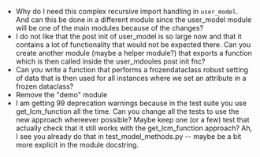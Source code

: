 - Why do I need this complex recursive import handling in `user_model`. And can this be done in a different module since the user_model module will be one of the main modules because of the changes?
- I do not like that the post init of user_model is so large now and that it contains a lot of functionality that would not be expected there. Can you create another module (maybe a helper module?) that exports a function which is then called inside the user_mdoules post init fnc?
- Can you write a function that performs a frozendataclass robust setting of data that is then used for all instances where we set an attribute in a frozen dataclass?
- Remove the "demo" module
- I am getting 99 deprecation warnings because in the test suite you use get_lcm_function all the time. Can you change all the tests to use the new approach whereever possible? Maybe keep one (or a few) test that actually check that it still works with the get_lcm_function approach? Ah, I see you already do that in test_model_methods.py -- maybe be a bit more explicit in the module docstring.
